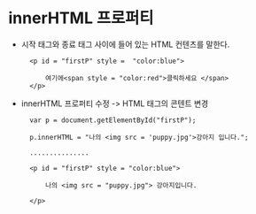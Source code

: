 # innerHTML 프로퍼티

- 시작 태그와 종료 태그 사이에 들어 있는 HTML 컨텐츠를 말한다.

        <p id = "firstP" style =  "color:blue">

            여기에<span style = "color:red">클릭하세요 </span>
        </p>


- innerHTML 프로퍼티 수정 -> HTML 태그의 콘텐트 변경

        var p = document.getElementById("firstP");

        p.innerHTML = "나의 <img src = 'puppy.jpg'>강아지 입니다.";

        ...............

        <p id = "firstP" style = "color:blue">

            나의 <img src = "puppy.jpg"> 강아지입니다.

        </p>